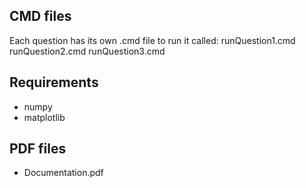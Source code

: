 ## CMD files
Each question has its own .cmd file to run it called:
runQuestion1.cmd
runQuestion2.cmd
runQuestion3.cmd

## Requirements
* numpy 
* matplotlib 

## PDF files
* Documentation.pdf

	
